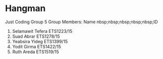 # Hangman
Just Coding
Group 5
Group Members:
Name&nbsp;nbsp;nbsp;nbsp;nbsp;nbsp;ID
1. Selamawit Tefera                        ETS1223/15
2. Suad Abrar                              ETS1278/15
3. Yeabsira Yideg                          ETS1399/15
4. Yodit Girma                             ETS1422/15
5. Ruth Areda                              ETS1519/15
